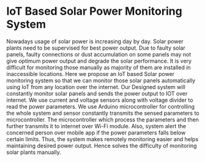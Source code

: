 # IoT Based Solar Power Monitoring System
Nowadays usage of solar power is increasing day by day. Solar power plants need to be supervised for best power output. Due to faulty solar panels, faulty connections or dust accumulation on some panels may not give optimum power output and degrade the solar performance. It is very difficult for monitoring those manually as majority of them are installed in inaccessible locations.
Here we propose an IoT based Solar power monitoring system so that we can monitor those solar panels automatically using IoT from any location over the internet. Our Designed system will constantly monitor solar panels and sends the power output to IOT over internet. We use current and voltage sensors along with voltage divider to read the power parameters. We use Arduino microcontroller for controlling the whole system and sensor constantly transmits the sensed parameters to microcontroller. The microcontroller which process the parameters and then further transmits it to internet over Wi-Fi module. Also, system alert the concerned person over mobile app if the power parameters falls below certain limits. Thus, the system makes remotely monitoring easier and helps maintaining desired power output. Hence solves the difficulty of monitoring solar plants manually.

